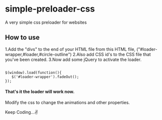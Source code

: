 # simple-preloader-css
A very simple css preloader for websites

## How to use

1.Add the "divs" to the end of your HTML file from this HTML file, ("#loader-wrapper,#loader,#circle-outline")
2.Also add CSS id's to the CSS file that you've been created.
3.Now add some jQuery to activate the loader.

<code>
$(window).load(function(){
   $('#loader-wrapper').fadeOut();
});
</code>

#### That's it the loader will work now.

Modify the css to change the animations and other properties.

Keep Coding...✌
